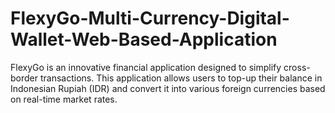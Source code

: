 # FlexyGo-Multi-Currency-Digital-Wallet-Web-Based-Application
FlexyGo is an innovative financial application designed to simplify cross-border transactions. This application allows users to top-up their balance in Indonesian Rupiah (IDR) and convert it into various foreign currencies based on real-time market rates.
